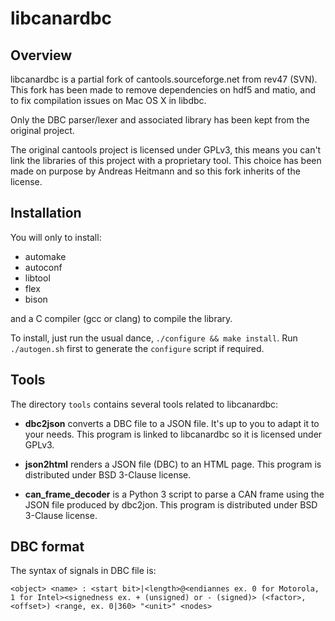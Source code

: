 libcanardbc
===========

Overview
--------

libcanardbc is a partial fork of cantools.sourceforge.net from rev47 (SVN).
This fork has been made to remove dependencies on hdf5 and matio, and to
fix compilation issues on Mac OS X in libdbc.

Only the DBC parser/lexer and associated library has been kept from the
original project.

The original cantools project is licensed under GPLv3, this means you can't link
the libraries of this project with a proprietary tool. This choice has been made
on purpose by Andreas Heitmann and so this fork inherits of the license.


Installation
------------

You will only to install:
- automake
- autoconf
- libtool
- flex
- bison

and a C compiler (gcc or clang) to compile the library.

To install, just run the usual dance, `./configure && make install`. Run
`./autogen.sh` first to generate the `configure` script if required.


Tools
-----

The directory `tools` contains several tools related to libcanardbc:

- **dbc2json** converts a DBC file to a JSON file. It's up to you to adapt it to
  your needs. This program is linked to libcanardbc so it is licensed under
  GPLv3.

- **json2html** renders a JSON file (DBC) to an HTML page. This program is
  distributed under BSD 3-Clause license.

- **can_frame_decoder** is a Python 3 script to parse a CAN frame using the JSON
  file produced by dbc2jon. This program is distributed under BSD 3-Clause
  license.

DBC format
----------

The syntax of signals in DBC file is:

```
<object> <name> : <start bit>|<length>@<endiannes ex. 0 for Motorola, 1 for Intel><signedness ex. + (unsigned) or - (signed)> (<factor>,<offset>) <range, ex. 0|360> "<unit>" <nodes>
```
